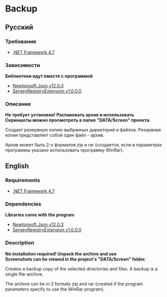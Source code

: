 # Backup
## Русский
### Требования
-  [.NET Framework 4.7](https://www.microsoft.com/ru-RU/download/details.aspx?id=55167)
### Зависимости
**Библиотеки идут вместе с программой**
-  [Newtonsoft.Json v12.0.3](https://www.nuget.org/packages/Newtonsoft.Json/)
-  [SergeyRegistryExtension v1.0.0.0](https://github.com/Hlebushek2020/SergeyRegistryExtension)
### Описание
**Не требует установки! Распаковать архив и использовать**  
**Скриншоты можно просмотреть в папке "DATA/Screen" проекта.**

Создает резервную копию выбранных директорий и файлов. Резервная копия представляет собой один файл - архив.

Архив может быть 2-х форматов zip и rar (создается, если в параметрах программы указано использовать программу WinRar).


## English
### Requirements
-  [.NET Framework 4.7](https://www.microsoft.com/ru-RU/download/details.aspx?id=55167)
### Dependencies
**Libraries come with the program**
-  [Newtonsoft.Json v12.0.3](https://www.nuget.org/packages/Newtonsoft.Json/)
-  [SergeyRegistryExtension v1.0.0.0](https://github.com/Hlebushek2020/SergeyRegistryExtension)
### Description
**No installation required! Unpack the archive and use**  
**Screenshots can be viewed in the project's "DATA/Screen" folder.**

Creates a backup copy of the selected directories and files. A backup is a single file-archive.

The archive can be in 2 formats zip and rar (created if the program parameters specify to use the WinRar program).